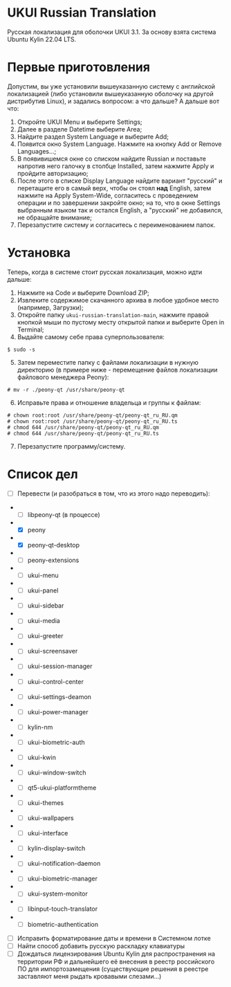# UKUI Russian Translation
Русская локализация для оболочки UKUI 3.1. За основу взята система Ubuntu Kylin 22.04 LTS.

# Первые приготовления
Допустим, вы уже установили вышеуказанную систему с английской локализацией (либо установили вышеуказанную оболочку на другой дистрибутив Linux), и задались вопросом: а что дальше? А дальше вот что:
1. Откройте UKUI Menu и выберите Settings;
2. Далее в разделе Datetime выберите Area;
3. Найдите раздел System Language и выберите Add;
4. Появится окно System Language. Нажмите на кнопку Add or Remove Languages...;
5. В появивишемся окне со списком найдите Russian и поставьте напротив него галочку в столбце Installed, затем нажмите Apply и пройдите авторизацию;
6. После этого в списке Display Language найдите вариант "русский" и перетащите его в самый верх, чтобы он стоял **над** English, затем нажмите на Apply System-Wide, согласитесь с проведением операции и по завершении закройте окно; на то, что в окне Settings выбранным языком так и остался English, а "русский" не добавился, не обращайте внимание;
7. Перезапустите систему и согласитесь с переименованием папок.

# Установка
Теперь, когда в системе стоит русская локализация, можно идти дальше:
1. Нажмите на Code и выберите Download ZIP;
2. Извлеките содержимое скачанного архива в любое удобное место (например, Загрузки);
3. Откройте папку `ukui-russian-translation-main`, нажмите правой кнопкой мыши по пустому месту открытой папки и выберите Open in Terminal;
4. Выдайте самому себе права суперпользователя:
```
$ sudo -s
```
5. Затем переместите папку с файлами локализации в нужную директорию (в примере ниже - перемещение файлов локализации файлового менеджера Peony):
```
# mv -r ./peony-qt /usr/share/peony-qt
```
6. Исправьте права и отношение владельца и группы к файлам:
```
# chown root:root /usr/share/peony-qt/peony-qt_ru_RU.qm
# chown root:root /usr/share/peony-qt/peony-qt_ru_RU.ts
# chmod 644 /usr/share/peony-qt/peony-qt_ru_RU.qm
# chmod 644 /usr/share/peony-qt/peony-qt_ru_RU.ts
```
7. Перезапустите программу/систему.

# Список дел
- [ ] Перевести (и разобраться в том, что из этого надо переводить):
* - [ ] libpeony-qt (в процессе)
* - [x] peony
* - [x] peony-qt-desktop
* - [ ] peony-extensions
* - [ ] ukui-menu
* - [ ] ukui-panel
* - [ ] ukui-sidebar
* - [ ] ukui-media
* - [ ] ukui-greeter
* - [ ] ukui-screensaver
* - [ ] ukui-session-manager
* - [ ] ukui-control-center
* - [ ] ukui-settings-deamon
* - [ ] ukui-power-manager
* - [ ] kylin-nm
* - [ ] ukui-biometric-auth
* - [ ] ukui-kwin
* - [ ] ukui-window-switch
* - [ ] qt5-ukui-platformtheme
* - [ ] ukui-themes
* - [ ] ukui-wallpapers
* - [ ] ukui-interface
* - [ ] kylin-display-switch
* - [ ] ukui-notification-daemon
* - [ ] ukui-biometric-manager
* - [ ] ukui-system-monitor
* - [ ] libinput-touch-translator
* - [ ] biometric-authentication
- [ ] Исправить форматирование даты и времени в Системном лотке
- [ ] Найти способ добавить русскую раскладку клавиатуры
- [ ] Дождаться лицензирования Ubuntu Kylin для распространения на территории РФ и дальнейшего её внесения в реестр российского ПО для импортозамещения (существующие решения в реестре заставляют меня рыдать кровавыми слезами...)
